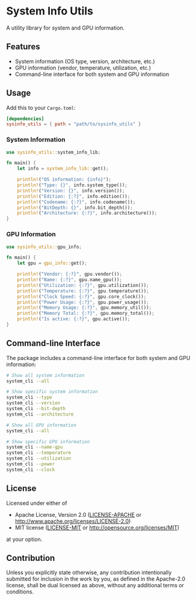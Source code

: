 # System Info Utils

A utility library for system and GPU information.

## Features

- System information (OS type, version, architecture, etc.)
- GPU information (vendor, temperature, utilization, etc.)
- Command-line interface for both system and GPU information

## Usage

Add this to your `Cargo.toml`:

```toml
[dependencies]
sysinfo_utils = { path = "path/to/sysinfo_utils" }
```

### System Information

```rust
use sysinfo_utils::system_info_lib;

fn main() {
    let info = system_info_lib::get();

    println!("OS information: {info}");
    println!("Type: {}", info.system_type());
    println!("Version: {}", info.version());
    println!("Edition: {:?}", info.edition());
    println!("Codename: {:?}", info.codename());
    println!("BitDepth: {}", info.bit_depth());
    println!("Architecture: {:?}", info.architecture());
}
```

### GPU Information

```rust
use sysinfo_utils::gpu_info;

fn main() {
    let gpu = gpu_info::get();

    println!("Vendor: {:?}", gpu.vendor());
    println!("Name: {:?}", gpu.name_gpu());
    println!("Utilization: {:?}", gpu.utilization());
    println!("Temperature: {:?}", gpu.temperature());
    println!("Clock Speed: {:?}", gpu.core_clock());
    println!("Power Usage: {:?}", gpu.power_usage());
    println!("Memory Usage: {:?}", gpu.memory_util());
    println!("Memory Total: {:?}", gpu.memory_total());
    println!("Is active: {:?}", gpu.active());
}
```

## Command-line Interface

The package includes a command-line interface for both system and GPU information:

```bash
# Show all system information
system_cli --all

# Show specific system information
system_cli --type
system_cli --version
system_cli --bit-depth
system_cli --architecture

# Show all GPU information
system_cli --all

# Show specific GPU information
system_cli --name-gpu
system_cli --temperature
system_cli --utilization
system_cli --power
system_cli --clock
```

## License

Licensed under either of

 * Apache License, Version 2.0 ([LICENSE-APACHE](LICENSE-APACHE) or http://www.apache.org/licenses/LICENSE-2.0)
 * MIT license ([LICENSE-MIT](LICENSE-MIT) or http://opensource.org/licenses/MIT)

at your option.

## Contribution

Unless you explicitly state otherwise, any contribution intentionally submitted
for inclusion in the work by you, as defined in the Apache-2.0 license, shall be
dual licensed as above, without any additional terms or conditions.
